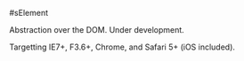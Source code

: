 #sElement

Abstraction over the DOM. Under development.

Targetting IE7+, F3.6+, Chrome, and Safari 5+ (iOS included).
